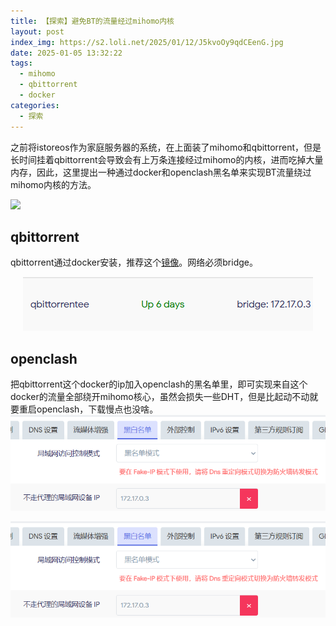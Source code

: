 ```yaml
---
title: 【探索】避免BT的流量经过mihomo内核
layout: post
index_img: https://s2.loli.net/2025/01/12/J5kvoOy9qdCEenG.jpg
date: 2025-01-05 13:32:22
tags:
  - mihomo
  - qbittorrent
  - docker
categories:
  - 探索
---
```


之前将istoreos作为家庭服务器的系统，在上面装了mihomo和qbittorrent，但是长时间挂着qbittorrent会导致会有上万条连接经过mihomo的内核，进而吃掉大量内存，因此，这里提出一种通过docker和openclash黑名单来实现BT流量绕过mihomo内核的方法。

![](https://s2.loli.net/2025/01/12/J5kvoOy9qdCEenG.jpg)

## qbittorrent
qbittorrent通过docker安装，推荐这个[镜像](https://hub.docker.com/r/superng6/qbittorrentee)。网络必须bridge。
<p align="center">
  <img src="../img/mihomo-core/image.png" alt="mihomo-core image">
</p>

## openclash
把qbittorrent这个docker的ip加入openclash的黑名单里，即可实现来自这个docker的流量全部绕开mihomo核心，虽然会损失一些DHT，但是比起动不动就要重启openclash，下载慢点也没啥。
![](../img/mihomo-core/image-1.png)
<p align="center">
  <img src="../img/mihomo-core/image-1.png" alt="mihomo-core image">
</p>